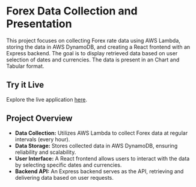 # Forex Data Collection and Presentation

This project focuses on collecting Forex rate data using AWS Lambda, storing the data in AWS DynamoDB, and creating a React frontend with an Express backend. The goal is to display retrieved data based on user selection of dates and currencies. The data is present in an Chart and Tabular format.

## Try it Live

Explore the live application [here](https://fx-client.pages.dev/).

## Project Overview

- **Data Collection:** Utilizes AWS Lambda to collect Forex data at regular intervals (every hour).
- **Data Storage:** Stores collected data in AWS DynamoDB, ensuring reliability and scalability.
- **User Interface:** A React frontend allows users to interact with the data by selecting specific dates and currencies.
- **Backend API:** An Express backend serves as the API, retrieving and delivering data based on user requests.

